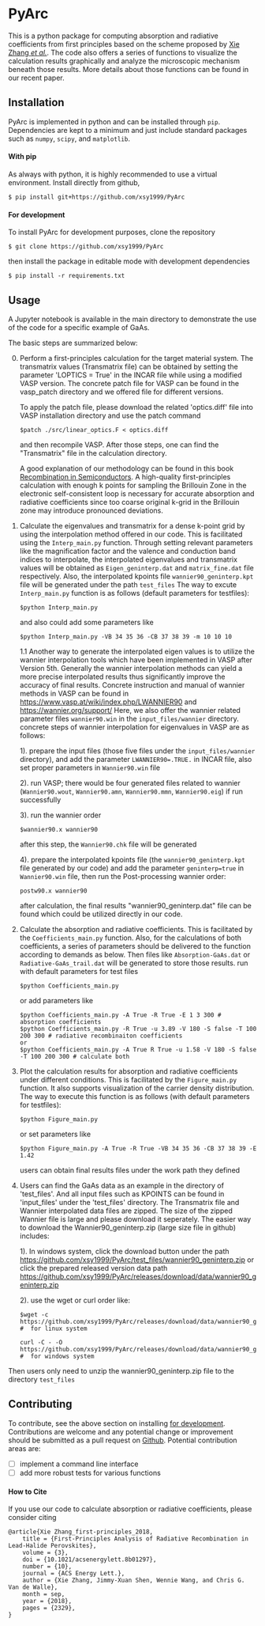 # PyArc
This is a python package for computing absorption and radiative coefficients from first principles based on the scheme proposed by [Xie Zhang *et al.*](https://doi.org/10.1021/acsenergylett.8b01297). The code also offers a series of functions to visualize the calculation results graphically and analyze the microscopic mechanism beneath those results. More details about those functions can be found in our recent paper. 

## Installation
PyArc is implemented in python and can be installed through `pip`.
Dependencies are kept to a minimum and just include standard packages such as `numpy`, `scipy`, and `matplotlib`.

#### With pip
As always with python, it is highly recommended to use a virtual environment.
Install directly from github,
```
$ pip install git+https://github.com/xsy1999/PyArc
```

#### For development
To install PyArc for development purposes, clone the repository
```
$ git clone https://github.com/xsy1999/PyArc
```
then install the package in editable mode with development dependencies
```
$ pip install -r requirements.txt
```

## Usage
A Jupyter notebook is available in the main directory to demonstrate the use of the code for a specific example of GaAs.

The basic steps are summarized below:

0. Perform a first-principles calculation for the target material system. The transmatrix values (Transmatrix file) can be obtained by setting the parameter 'LOPTICS = True' in the INCAR file while using a modified VASP version. The concrete patch file for VASP can be found in the vasp_patch directory and we offered file for different versions.

    To apply the patch file, please download the related 'optics.diff' file into VASP installation directory and use the patch command
    ```
    $patch ./src/linear_optics.F < optics.diff
    ```
    and then recompile VASP. After those steps, one can find the "Transmatrix" file in the calculation directory.

    A good explanation of our methodology can be found in this book [Recombination in Semiconductors](https://doi.org/10.1017/CBO9780511470769). A high-quality first-principles calculation with enough k points for sampling the Brillouin Zone in the electronic self-consistent loop is necessary for accurate absorption and radiative coefficients since too coarse original k-grid in the Brillouin zone may introduce pronounced deviations.

1. Calculate the eigenvalues and transmatrix for a dense k-point grid by using the interpolation method offered in our code. This is facilitated using the `Interp_main.py` function. Through setting relevant parameters like the magnification factor and the valence and conduction band indices to interpolate, the interpolated eigenvalues and transmatrix values will be obtained as `Eigen_geninterp.dat` and `matrix_fine.dat` file respectively. Also, the interpolated kpoints file `wannier90_geninterp.kpt` file will be generated under the path `test_files`
    The way to excute `Interp_main.py` function is as follows (default parameters for testfiles):
    ```
    $python Interp_main.py
    ```
    and also could add some parameters like
    ```
    $python Interp_main.py -VB 34 35 36 -CB 37 38 39 -m 10 10 10
    ```
    1.1 Another way to generate the interpolated eigen values is to utilize the wannier interpolation tools which have been implemented in VASP after Version 5th. Generally the wannier interpolation methods can yield a more precise interpolated results thus significantly improve the accuracy of final results. Concrete instruction and manual of wannier methods in VASP can be found in https://www.vasp.at/wiki/index.php/LWANNIER90 and https://wannier.org/support/
    Here, we also offer the wannier related parameter files `wannier90.win` in the `input_files/wannier` directory. 
    concrete steps of wannier interpolation for eigenvalues in VASP are as follows:

    1). prepare the input files (those five files under the `input_files/wannier` directory), and add the parameter `LWANNIER90=.TRUE.` in INCAR file, also set proper parameters in `Wannier90.win` file
   
    2). run VASP; there would be four generated files related to wannier (`Wannier90.wout`, `Wannier90.amn`, `Wannier90.mmn`, `Wannier90.eig`) if run successfully
   
    3). run the wannier order
    ```
    $wannier90.x wannier90
    ```
    after this step, the `Wannier90.chk` file will be generated
   
    4). prepare the interpolated kpoints file (the `wannier90_geninterp.kpt` file generated by our code) and add the parameter `geninterp=true` in `Wannier90.win` file, then run the Post-processing wannier order:
    ```
    postw90.x wannier90
    ```
    after calculation, the final results "wannier90_geninterp.dat" file can be found which could be utilized directly in our code.
   
3. Calculate the absorption and radiative  coefficients. This is facilitated by the `Coefficients_main.py` function. Also, for the calculations of both coefficients, a series of parameters should be delivered to the function according to demands as below. Then files like `Absorption-GaAs.dat` or `Radiative-GaAs_trail.dat` will be generated to store those results.
run with default parameters for test files
    ```
    $python Coefficients_main.py
    ```
    or add parameters like
    ```
    $python Coefficients_main.py -A True -R True -E 1 3 300 # absorption coefficients
    $python Coefficients_main.py -R True -u 3.89 -V 180 -S false -T 100 200 300 # radiative recombinaiton coefficients
    or 
    $python Coefficients_main.py -A True R True -u 1.58 -V 180 -S false -T 100 200 300 # calculate both
    ```

4. Plot the calculation results for absorption and radiative coefficients under different conditions. This is facilitated by the `Figure_main.py` function. It also supports visualization of the carrier density distribution. The way to execute this function is as follows (with default parameters for testfiles):
    ```
    $python Figure_main.py
    ```
    or set parameters like
    ```
    $python Figure_main.py -A True -R True -VB 34 35 36 -CB 37 38 39 -E 1.42
    ```
    users can obtain final results files under the work path they defined
 
5. Users can find the GaAs data as an example in the directory of 'test_files'. And all input files such as KPOINTS can be found in 'input_files' under the 'test_files' directory. The Transmatrix file and Wannier interpolated data files are zipped. The size of the zipped Wannier file is large and please download it seperately.
The easier way to download the Wannier90_geninterp.zip (large size file in github) includes:

    1). In windows system, click the download button under the path https://github.com/xsy1999/PyArc/test_files/wannier90_geninterp.zip or click the prepared released version data path https://github.com/xsy1999/PyArc/releases/download/data/wannier90_geninterp.zip

   2). use the wget or curl order like:
    ```
    $wget -c https://github.com/xsy1999/PyArc/releases/download/data/wannier90_geninterp.zip  #  for linux system
    
    curl -C - -O https://github.com/xsy1999/PyArc/releases/download/data/wannier90_geninterp.zip  #  for windows system
    ```
Then users only need to unzip the wannier90_geninterp.zip file to the directory `test_files`

## Contributing
To contribute, see the above section on installing [for development](#for-development).
Contributions are welcome and any potential change or improvement should be submitted as a pull request on [Github](https://github.com/xsy1999/PyArc/).
Potential contribution areas are:
 - [ ] implement a command line interface
 - [ ] add more robust tests for various functions

#### How to Cite
If you use our code to calculate absorption or radiative  coefficients, please consider citing
```
@article{Xie Zhang_first-principles_2018,
	title = {First-Principles Analysis of Radiative Recombination in Lead-Halide Perovskites},
	volume = {3},
	doi = {10.1021/acsenergylett.8b01297},
	number = {10},
	journal = {ACS Energy Lett.},
	author = {Xie Zhang, Jimmy-Xuan Shen, Wennie Wang, and Chris G. Van de Walle},
	month = sep,
	year = {2018},
	pages = {2329},
}
```

